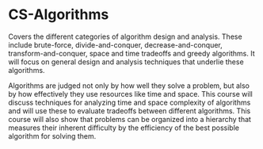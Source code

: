 # CS-Algorithms
Covers the different categories of algorithm design and analysis. These include brute-force, divide-and-conquer, decrease-and-conquer, transform-and-conquer, space and time tradeoffs and greedy algorithms. It will focus on general design and analysis techniques that underlie these algorithms.

Algorithms are judged not only by how well they solve a problem, but also by how effectively they use resources like time and space. This course will discuss techniques for analyzing time and space complexity of algorithms and will use these to evaluate tradeoffs between different algorithms. This course will also show that problems can be organized into a hierarchy that measures their inherent difficulty by the efficiency of the best possible algorithm for solving them.

